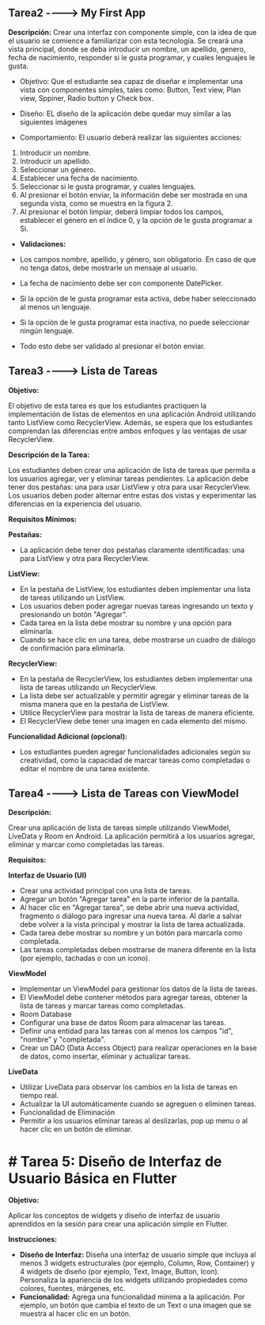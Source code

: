 ## **Tarea2 ----> My First App**
**Descripción:**
Crear una interfaz con componente simple, con la idea de que el usuario se comience a familiarizar con esta tecnología.
Se creará una vista principal, donde se deba introducir un nombre, un apellido, genero, fecha de nacimiento, responder si le gusta programar, y cuales lenguajes le gusta.

- Objetivo: Que el estudiante sea capaz de diseñar e implementar una vista con componentes simples, tales como: Button, Text view, Plan view, Sppiner, Radio button y Check box.

- Diseño: EL diseño de la aplicación debe quedar muy similar a las siguientes imágenes

- Comportamiento: El usuario deberá realizar las siguientes acciones:

1. Introducir un nombre.
2. Introducir un apellido.
3. Seleccionar un género.
4. Establecer una fecha de nacimiento.
5. Seleccionar si le gusta programar, y cuales lenguajes.
6. Al presionar el botón enviar, la información debe ser mostrada en una segunda vista, como se muestra en la figura 2.
7. Al presionar el botón limpiar, deberá limpiar todos los campos, establecer el género en el índice 0, y la opción de le gusta programar a Si.

- **Validaciones:**

- Los campos nombre, apellido, y género, son obligatorio. En caso de que no tenga datos, debe mostrarle un mensaje al usuario.
- La fecha de nacimiento debe ser con componente DatePicker.
- Si la opción de le gusta programar esta activa, debe haber seleccionado al menos un lenguaje.
- Si la opción de le gusta programar esta inactiva, no puede seleccionar ningún lenguaje.
- Todo esto debe ser validado al presionar el botón enviar.

## Tarea3 ----> Lista de Tareas

**Objetivo:**

El objetivo de esta tarea es que los estudiantes practiquen la implementación de listas de elementos en una aplicación Android utilizando tanto ListView como RecyclerView. Además, se espera que los estudiantes comprendan las diferencias entre ambos enfoques y las ventajas de usar RecyclerView.

**Descripción de la Tarea:**

Los estudiantes deben crear una aplicación de lista de tareas que permita a los usuarios agregar, ver y eliminar tareas pendientes. La aplicación debe tener dos pestañas: una para usar ListView y otra para usar RecyclerView. Los usuarios deben poder alternar entre estas dos vistas y experimentar las diferencias en la experiencia del usuario.

**Requisitos Mínimos:**

**Pestañas:**
- La aplicación debe tener dos pestañas claramente identificadas: una para ListView y otra para RecyclerView.

**ListView:**
- En la pestaña de ListView, los estudiantes deben implementar una lista de tareas utilizando un ListView.
- Los usuarios deben poder agregar nuevas tareas ingresando un texto y presionando un botón "Agregar".
- Cada tarea en la lista debe mostrar su nombre y una opción para eliminarla.
- Cuando se hace clic en una tarea, debe mostrarse un cuadro de diálogo de confirmación para eliminarla.

**RecyclerView:**
- En la pestaña de RecyclerView, los estudiantes deben implementar una lista de tareas utilizando un RecyclerView.
- La lista debe ser actualizable y permitir agregar y eliminar tareas de la misma manera que en la pestaña de ListView.
- Utilice RecyclerView para mostrar la lista de tareas de manera eficiente.
- El RecyclerView debe tener una imagen en cada elemento del mismo.

**Funcionalidad Adicional (opcional):**
- Los estudiantes pueden agregar funcionalidades adicionales según su creatividad, como la capacidad de marcar tareas como completadas o editar el nombre de una tarea existente.

## **Tarea4 ----> Lista de Tareas con ViewModel**
**Descripción:**

Crear una aplicación de lista de tareas simple utilizando ViewModel, LiveData y Room en Android. La aplicación permitirá a los usuarios agregar, eliminar y marcar como completadas las tareas.

**Requisitos:**

  **Interfaz de Usuario (UI)**
- Crear una actividad principal con una lista de tareas.
- Agregar un botón "Agregar tarea" en la parte inferior de la pantalla.
- Al hacer clic en "Agregar tarea", se debe abrir una nueva actividad, fragmento o diálogo para ingresar una nueva tarea. Al darle a salvar debe volver a la vista principal y mostrar la lista de tarea actualizada.
- Cada tarea debe mostrar su nombre y un botón para marcarla como completada.
- Las tareas completadas deben mostrarse de manera diferente en la lista (por ejemplo, tachadas o con un icono).

**ViewModel**
- Implementar un ViewModel para gestionar los datos de la lista de tareas.
- El ViewModel debe contener métodos para agregar tareas, obtener la lista de tareas y marcar tareas como completadas.
- Room Database
- Configurar una base de datos Room para almacenar las tareas.
- Definir una entidad para las tareas con al menos los campos "id", "nombre" y "completada".
- Crear un DAO (Data Access Object) para realizar operaciones en la base de datos, como insertar, eliminar y actualizar tareas.

**LiveData**
- Utilizar LiveData para observar los cambios en la lista de tareas en tiempo real.
- Actualizar la UI automáticamente cuando se agreguen o eliminen tareas.
- Funcionalidad de Eliminación
- Permitir a los usuarios eliminar tareas al deslizarlas, pop up menu o al hacer clic en un botón de eliminar.


# # Tarea 5: Diseño de Interfaz de Usuario Básica en Flutter


**Objetivo:**

Aplicar los conceptos de widgets y diseño de interfaz de usuario aprendidos en la sesión para crear una aplicación simple en Flutter.

**Instrucciones:**

- **Diseño de Interfaz:**
Diseña una interfaz de usuario simple que incluya al menos 3 widgets estructurales (por ejemplo, Column, Row, Container) y 4 widgets de diseño (por ejemplo, Text, Image, Button, Icon).
Personaliza la apariencia de los widgets utilizando propiedades como colores, fuentes, márgenes, etc.
- **Funcionalidad:**
Agrega una funcionalidad mínima a la aplicación. Por ejemplo, un botón que cambia el texto de un Text o una imagen que se muestra al hacer clic en un botón.

